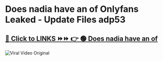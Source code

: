 
 # Does nadia have an of Onlyfans Leaked - Update Files adp53

## <h2><a href="https://clipsfans.com/Does_nadia_have_an_of&ref=git">🔗 Click to LINKS ⏩⏩ 👉 🟢 Does nadia have an of </a></h2>

<a href="https://clipsfans.com/Does_nadia_have_an_of&ref=git" rel="nofollow" data-target="animated-image.originalLink"><img src="https://i.ibb.co.com/xMMVF88/686577567.gif" alt="Viral Video Original" style="max-width: 100%; display: inline-block;" data-target="animated-image.originalImage"></a>

